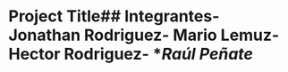 
# Project Title## Integrantes- **Jonathan Rodriguez**- **Mario Lemuz**- **Hector Rodriguez**- **Raúl Peñate*